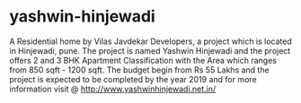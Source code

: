 # yashwin-hinjewadi
A Residential home by Vilas Javdekar Developers, a project which is located in Hinjewadi, pune. The project is named Yashwin Hinjewadi and the project offers 2 and 3 BHK Apartment Classification with the Area which ranges from 850 sqft - 1200 sqft. The budget begin from Rs 55 Lakhs and the project is expected to be completed by the year 2019 and for more information visit @ http://www.yashwinhinjewadi.net.in/
